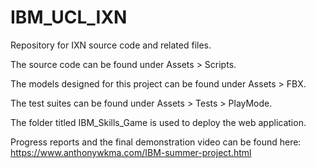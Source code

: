 # IBM_UCL_IXN
Repository for IXN source code and related files.

The source code can be found under Assets > Scripts.

The models designed for this project can be found under Assets > FBX.

The test suites can be found under Assets > Tests > PlayMode.

The folder titled IBM_Skills_Game is used to deploy the web application.

Progress reports and the final demonstration video can be found here: https://www.anthonywkma.com/IBM-summer-project.html
